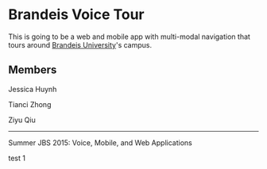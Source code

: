 # Brandeis Voice Tour

This is going to be a web and mobile app with multi-modal navigation that tours around [Brandeis University](http://www.brandeis.edu)'s campus.

## Members
Jessica Huynh

Tianci  Zhong

Ziyu Qiu


----------
Summer JBS 2015: Voice, Mobile, and Web Applications

test 1
